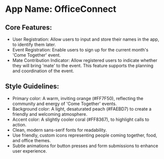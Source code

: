 # **App Name**: OfficeConnect

## Core Features:

- User Registration: Allow users to input and store their names in the app, to identify them later.
- Event Registration: Enable users to sign up for the current month's 'Come Together' event.
- Mate Contribution Indicator: Allow registered users to indicate whether they will bring 'mate' to the event. This feature supports the planning and coordination of the event.

## Style Guidelines:

- Primary color: A warm, inviting orange (#FF7F50), reflecting the community and energy of 'Come Together' events.
- Background color: A light, desaturated peach (#FAEBD7) to create a friendly and welcoming atmosphere.
- Accent color: A slightly cooler coral (#FF8367), to highlight calls to action.
- Clean, modern sans-serif fonts for readability.
- Use friendly, custom icons representing people coming together, food, and office themes.
- Subtle animations for button presses and form submissions to enhance user experience.